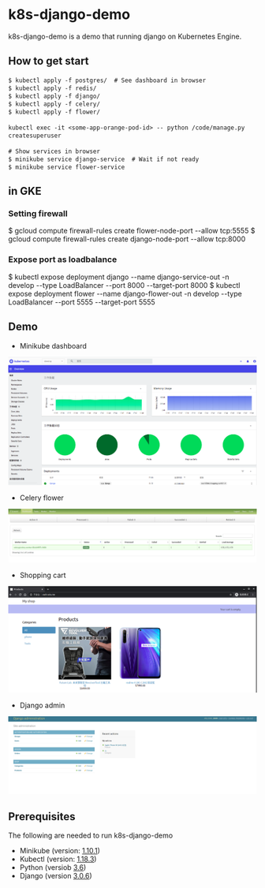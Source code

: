 # k8s-django-demo
k8s-django-demo is a demo that running django on Kubernetes Engine.

## How to get start
```
$ kubectl apply -f postgres/  # See dashboard in browser
$ kubectl apply -f redis/
$ kubectl apply -f django/
$ kubectl apply -f celery/
$ kubectl apply -f flower/

kubectl exec -it <some-app-orange-pod-id> -- python /code/manage.py createsuperuser

# Show services in browser
$ minikube service django-service  # Wait if not ready
$ minikube service flower-service

```
## in GKE
### Setting firewall
$ gcloud compute firewall-rules create flower-node-port --allow tcp:5555
$ gcloud compute firewall-rules create django-node-port --allow tcp:8000


### Expose port as loadbalance
$ kubectl expose deployment django --name django-service-out -n develop --type LoadBalancer --port 8000 --target-port 8000
$ kubectl expose deployment flower --name django-flower-out -n develop --type LoadBalancer --port 5555 --target-port 5555


## Demo
- Minikube dashboard

![](https://github.com/tony820315/kubernetes-django-demo/blob/master/pic/dashborad.png?raw=true)
- Celery flower

![](https://github.com/tony820315/kubernetes-django-demo/blob/master/pic/Celery_flower.png?raw=true)
- Shopping cart

![](https://github.com/tony820315/kubernetes-django-demo/blob/master/pic/Shopping_cart.png?raw=true)
- Django admin

![](https://github.com/tony820315/kubernetes-django-demo/blob/master/pic/Djang_admin.png?raw=true)

## Prerequisites
The following are needed to run k8s-django-demo
- Minikube (version: [1.10.1](https://github.com/kubernetes/minikube/releases/tag/v1.11.0))
- Kubectl (version: [1.18.3](https://kubernetes.io/docs/setup/release/notes/))
- Python (versiob [3.6](https://www.python.org/downloads/release/python-360/))
- Django (version [3.0.6](https://docs.djangoproject.com/en/3.0/releases/3.0.6/))
